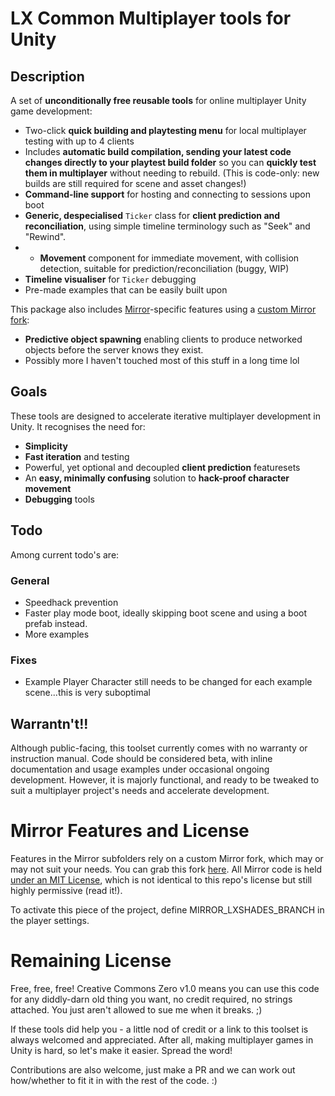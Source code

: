 # LX Common Multiplayer tools for Unity
## Description
A set of **unconditionally free reusable tools** for online multiplayer Unity game development:

* Two-click **quick building and playtesting menu** for local multiplayer testing with up to 4 clients
* Includes **automatic build compilation, sending your latest code changes directly to your playtest build folder** so you can **quickly test them in multiplayer** without needing to rebuild. (This is code-only: new builds are still required for scene and asset changes!)
* **Command-line support** for hosting and connecting to sessions upon boot
* **Generic, despecialised** `Ticker` class for **client prediction and reconciliation**, using simple timeline terminology such as "Seek" and "Rewind".
* * **Movement** component for immediate movement, with collision detection, suitable for prediction/reconciliation (buggy, WIP)
* **Timeline visualiser** for `Ticker` debugging
* Pre-made examples that can be easily built upon

This package also includes [Mirror](https://github.com/vis2k/Mirror)-specific features using a [custom Mirror fork](https://github.com/LXShades/Mirror):
* **Predictive object spawning** enabling clients to produce networked objects before the server knows they exist.
* Possibly more I haven't touched most of this stuff in a long time lol

## Goals
These tools are designed to accelerate iterative multiplayer development in Unity. It recognises the need for:

* **Simplicity**
* **Fast iteration** and testing
* Powerful, yet optional and decoupled **client prediction** featuresets
* An **easy, minimally confusing** solution to **hack-proof character movement**
* **Debugging** tools


## Todo
Among current todo's are:

### General
* Speedhack prevention
* Faster play mode boot, ideally skipping boot scene and using a boot prefab instead.
* More examples

### Fixes
* Example Player Character still needs to be changed for each example scene...this is very suboptimal

## Warrantn't!!
Although public-facing, this toolset currently comes with no warranty or instruction manual. Code should be considered beta, with inline documentation and usage examples under occasional ongoing development. However, it is majorly functional, and ready to be tweaked to suit a multiplayer project's needs and accelerate development.

# Mirror Features and License
Features in the Mirror subfolders rely on a custom Mirror fork, which may or may not suit your needs. You can grab this fork [here](https://github.com/LXShades/Mirror). All Mirror code is held [under an MIT License](https://github.com/LXShades/Mirror/blob/master/LICENSE), which is not identical to this repo's license but still highly permissive (read it!).

To activate this piece of the project, define MIRROR_LXSHADES_BRANCH in the player settings.

# Remaining License
Free, free, free! Creative Commons Zero v1.0 means you can use this code for any diddly-darn old thing you want, no credit required, no strings attached. You just aren't allowed to sue me when it breaks. ;)

If these tools did help you - a little nod of credit or a link to this toolset is always welcomed and appreciated. After all, making multiplayer games in Unity is hard, so let's make it easier. Spread the word!

Contributions are also welcome, just make a PR and we can work out how/whether to fit it in with the rest of the code. :)